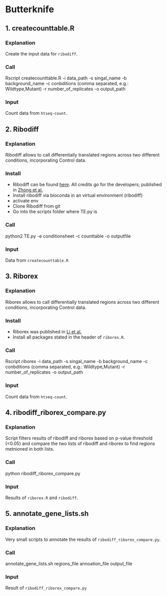 # Butterknife

## 1. createcounttable.R

### Explanation
Create the input data for `ribodiff`.

### Call
Rscript createcounttable.R -i data_path -s singal_name -b background_name -c conbditions (comma separated, e.g.: Wildtype,Mutant) -r number_of_replicates -o output_path

### Input
Count data from `htseq-count`.

## 2. Ribodiff

### Explanation
Ribodiff allows to call differentially translated regions across two different conditions, incorporating Control data.

### Install
- Ribodiff can be found [here](https://github.com/ratschlab/RiboDiff). All credits go for the developers; published in [Zhong et al.](https://dx.doi.org/10.1093%2Fbioinformatics%2Fbtw585)
- Install ribodiff via bioconda in an virtual environment (ribodiff)
- activate env
- Clone Ribodiff from git
- Go into the scripts folder where TE.py is

### Call
python2 TE.py -e conditionsheet -c counttable -o outputfile

### Input
Data from `createcounttable.R`

## 3. Riborex

### Explanation
Riborex allows to call differentially translated regions across two different conditions, incorporating Control data.

### Install
- Riborex was published in [Li et al.](https://dx.doi.org/10.1093%2Fbioinformatics%2Fbtx047)
- Install all packages stated in the header of `riborex.R`.

### Call
Rscript riborex -i data_path -s singal_name -b background_name -c conbditions (comma separated, e.g.: Wildtype,Mutant) -r number_of_replicates -o output_path

### Input
Count data from `htseq-count`.

## 4. ribodiff_riborex_compare.py

### Explanation
Script filters results of ribodiff and riborex based on p-value threshold (<0.05) and compare the two lists of ribodiff and riborex to find regions metnioned in both lists.

### Call
python ribodiff_riborex_compare.py

### Input
Results of `riborex.R` and `ribodiff`.

## 5. annotate_gene_lists.sh

### Explanation
Very small scripts to annotate the results of `ribodiff_riborex_compare.py`.

### Call
annotate_gene_lists.sh regions_file annoation_file output_file

### Input
Result of `ribodiff_riborex_compare.py`

